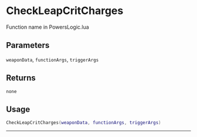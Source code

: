 # CheckLeapCritCharges
Function name in PowersLogic.lua
## Parameters
`weaponData`, `functionArgs`, `triggerArgs`
## Returns
`none`
## Usage
```lua
CheckLeapCritCharges(weaponData, functionArgs, triggerArgs)
```
---
